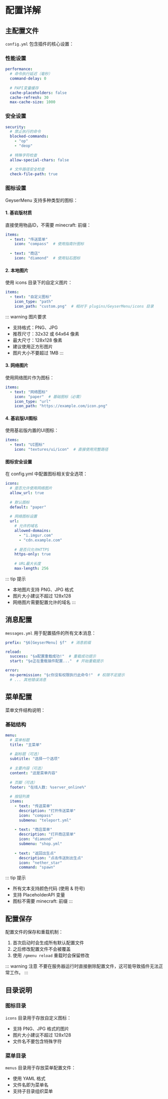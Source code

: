 # 配置详解

## 主配置文件

`config.yml` 包含插件的核心设置：

### 性能设置

```yaml
performance:
  # 命令执行延迟（毫秒）
  command-delay: 0
  
  # PAPI变量缓存
  cache-placeholders: false
  cache-refresh: 30
  max-cache-size: 1000
```

### 安全设置

```yaml
security:
  # 禁止执行的命令
  blocked-commands:
    - "op"
    - "deop"
  
  # 特殊字符检查
  allow-special-chars: false
  
  # 文件路径安全检查
  check-file-path: true
```

### 图标设置

GeyserMenu 支持多种类型的图标：

#### 1. 基岩版材质

直接使用物品ID，不需要 minecraft: 前缀：

```yaml
items:
  - text: "传送菜单"
    icon: "compass"  # 使用指南针图标
  
  - text: "商店"
    icon: "diamond"  # 使用钻石图标
```

#### 2. 本地图片

使用 icons 目录下的自定义图片：

```yaml
items:
  - text: "自定义图标"
    icon_type: "path"
    icon_path: "custom.png"  # 相对于 plugins/GeyserMenu/icons 目录
```

::: warning 图片要求
- 支持格式：PNG、JPG
- 推荐尺寸：32x32 或 64x64 像素
- 最大尺寸：128x128 像素
- 建议使用正方形图片
- 图片大小不要超过 1MB
:::

#### 3. 网络图片

使用网络图片作为图标：

```yaml
items:
  - text: "网络图标"
    icon: "paper"  # 基础图标（必需）
    icon_type: "url"
    icon_path: "https://example.com/icon.png"
```

#### 4. 基岩版UI图标

使用基岩版内置的UI图标：

```yaml
items:
  - text: "UI图标"
    icon: "textures/ui/icon"  # 直接使用完整路径
```

#### 图标安全设置

在 config.yml 中配置图标相关安全选项：

```yaml
icons:
  # 是否允许使用网络图片
  allow_url: true
  
  # 默认图标
  default: "paper"
  
  # 网络图标设置
  url:
    # 允许的域名
    allowed-domains:
      - "i.imgur.com"
      - "cdn.example.com"
    
    # 是否只允许HTTPS
    https-only: true
    
    # URL最大长度
    max-length: 256
```

::: tip 提示
- 本地图片支持 PNG、JPG 格式
- 图片大小建议不超过 128x128
- 网络图片需要配置允许的域名
:::

## 消息配置

`messages.yml` 用于配置插件的所有文本消息：

```yaml
prefix: "§6[GeyserMenu] §f"  # 消息前缀

reload:
  success: "§a配置重载成功!"  # 重载成功提示
  start: "§e正在重载插件配置..."  # 开始重载提示

error:
  no-permission: "§c你没有权限执行此命令!"  # 权限不足提示
  # ... 其他错误消息
```

## 菜单配置

菜单文件结构说明：

### 基础结构

```yaml
menu:
  # 菜单标题
  title: "主菜单"
  
  # 副标题（可选）
  subtitle: "选择一个选项"
  
  # 主要内容（可选）
  content: "这是菜单内容"
  
  # 页脚（可选）
  footer: "在线人数: %server_online%"
  
  # 按钮列表
  items:
    - text: "传送菜单"
      description: "打开传送菜单"
      icon: "compass"
      submenu: "teleport.yml"
    
    - text: "商店菜单"
      description: "打开商店菜单"
      icon: "diamond"
      submenu: "shop.yml"
    
    - text: "返回出生点"
      description: "点击传送到出生点"
      icon: "nether_star"
      command: "spawn"
```

::: tip 提示
- 所有文本支持颜色代码 (使用 & 符号)
- 支持 PlaceholderAPI 变量
- 图标不需要 minecraft: 前缀
:::

## 配置保存

配置文件的保存和重载机制：

1. 首次启动时会生成所有默认配置文件
2. 之后修改配置文件不会被覆盖
3. 使用 `/gmenu reload` 重载时会保留修改

::: warning 注意
不要在服务器运行时直接删除配置文件，这可能导致插件无法正常工作。
::: 

## 目录说明

### 图标目录

`icons` 目录用于存放自定义图标：
- 支持 PNG、JPG 格式的图片
- 图片大小建议不超过 128x128
- 文件名不要包含特殊字符

### 菜单目录

`menus` 目录用于存放菜单配置文件：
- 使用 YAML 格式
- 文件名即为菜单名
- 支持子目录组织菜单 